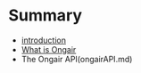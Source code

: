 # Summary

* [introduction](README.md)
* [What is Ongair](chapter1.md)
* The Ongair API(ongairAPI.md)

